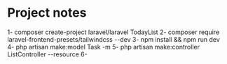 # Project notes

1- composer create-project laravel/laravel TodayList
2- composer require laravel-frontend-presets/tailwindcss --dev
3- npm install && npm run dev
4- php artisan make:model Task -m
5- php artisan make:controller ListController --resource
6- 
